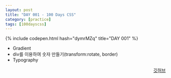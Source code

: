 ```yaml
---
layout: post
title: "DAY 001 - 100 Days CSS"
category: [practice]
tags: [100dayscss]
---
```


{% include codepen.html hash="dymrMZq" title="DAY 001" %}

- Gradient
- div를 이용하여 숫자 만들기(transform:rotate, border)
- Typography

<p align="right">
  <a href="https://github.com/mnmn092631/100daysCSS/tree/main/DAY%20001%20-%20100%20Days%20CSS" title="깃허브">깃허브</a>
</p>
